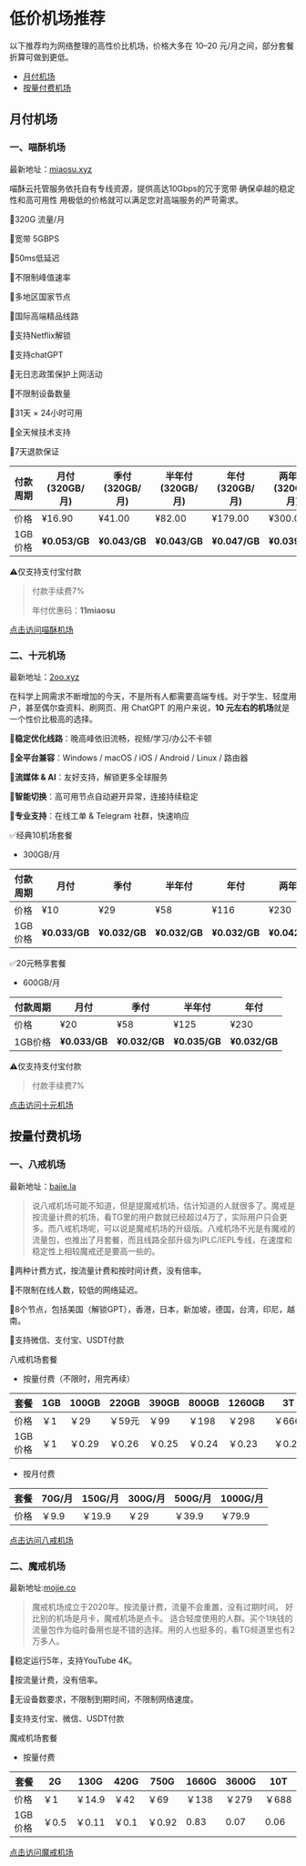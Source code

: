 # 低价机场推荐


以下推荐均为网络整理的高性价比机场，价格大多在 10–20 元/月之间，部分套餐折算可做到更低。

- [月付机场](#月付机场)
- [按量付费机场](#按量付费机场)


## 月付机场

### 一、喵酥机场

最新地址：[miaosu.xyz](https://www.miaosu.xyz/#/register?code=3v2JMh3c)

喵酥云托管服务依托自有专线资源，提供高达10Gbps的冗于宽带 确保卓越的稳定性和高可用性 用极低的价格就可以满足您对高端服务的严苛需求。

:rocket:320G 流量/月

:rocket:宽带 5GBPS

:rocket:50ms低延迟

:rocket:不限制峰值速率

:rocket:多地区国家节点

:rocket:国际高端精品线路

:rocket:支持Netflix解锁

:rocket:支持chatGPT

:rocket:无日志政策保护上网活动

:rocket:不限制设备数量

:rocket:31天 × 24小时可用

:rocket:全天候技术支持

:rocket:7天退款保证

| 付款周期 | 月付(320GB/月) | 季付(320GB/月) | 半年付(320GB/月) | 年付(320GB/月) | 两年付(320GB/月) |
| -------- | -------------- | -------------- | ---------------- | -------------- | ---------------- |
| 价格     | ¥16.90         | ¥41.00         | ¥82.00           | ¥179.00        | ¥300.00          |
| 1GB价格  | **¥0.053/GB**  | **¥0.043/GB**  | **¥0.043/GB**    | **¥0.047/GB**  | **¥0.039/GB**    |

:warning:仅支持支付宝付款

> 付款手续费7%
>
> 年付优惠码：**11miaosu**

[点击访问喵酥机场](https://www.miaosu.xyz/#/register?code=3v2JMh3c)

### 二、十元机场

最新地址：[2oo.xyz](https://www.2oo.xyz/#/register?code=jPM5JW82)

在科学上网需求不断增加的今天，不是所有人都需要高端专线。对于学生、轻度用户，甚至偶尔查资料、刷网页、用 ChatGPT 的用户来说，**10 元左右的机场**就是一个性价比极高的选择。

:rocket:**稳定优化线路**：晚高峰依旧流畅，视频/学习/办公不卡顿

:rocket:**全平台兼容**：Windows / macOS / iOS / Android / Linux / 路由器

:rocket:**流媒体 & AI**：友好支持，解锁更多全球服务

:rocket:**智能切换**：高可用节点自动避开异常，连接持续稳定

:rocket:**专业支持**：在线工单 & Telegram 社群，快速响应

:white_check_mark:经典10机场套餐

- 300GB/月

| 付款周期 | 月付          | 季付          | 半年付        | 年付          | 两年付        |
| -------- | ------------- | ------------- | ------------- | ------------- | ------------- |
| 价格     | ¥10           | ¥29           | ¥58           | ¥116          | ¥230          |
| 1GB价格  | **¥0.033/GB** | **¥0.032/GB** | **¥0.032/GB** | **¥0.032/GB** | **¥0.042/GB** |

:white_check_mark:20元畅享套餐

- 600GB/月

| 付款周期 | 月付          | 季付          | 半年付        | 年付          |
| -------- | ------------- | ------------- | ------------- | ------------- |
| 价格     | ¥20           | ¥58           | ¥125          | ¥230          |
| 1GB价格  | **¥0.033/GB** | **¥0.032/GB** | **¥0.035/GB** | **¥0.032/GB** |

:warning:仅支持支付宝付款

> 付款手续费7%

[点击访问十元机场](https://www.2oo.xyz/#/register?code=jPM5JW82)

## 按量付费机场

### 一、八戒机场

最新地址：[bajie.la](https://bajie.la/register?aff=OpjHo2xr)

> 说八戒机场可能不知道，但是提魔戒机场，估计知道的人就很多了。魔戒是按流量计费的机场，看TG里的用户数就已经超过4万了，实际用户只会更多。而八戒机场呢，可以说是魔戒机场的升级版。八戒机场不光是有魔戒的流量包，也推出了月套餐，而且线路全部升级为IPLC/IEPL专线，在速度和稳定性上相较魔戒还是要高一些的。

:rocket:两种计费方式，按流量计费和按时间计费，没有倍率。

:rocket:不限制在线人数，较低的网络延迟。

:rocket:8个节点，包括美国（解锁GPT），香港，日本，新加坡，德国，台湾，印尼，越南。

:rocket:支持微信、支付宝、USDT付款

八戒机场套餐

- 按量付费（不限时，用完再续）

| 套餐    | 1GB  | 100GB  | 220GB  | 390GB  | 800GB  | 1260GB | 3T     |
| ------- | ---- | ------ | ------ | ------ | ------ | ------ | ------ |
| 价格    | ￥1  | ￥29   | ￥59元 | ￥99   | ￥198  | ￥298  | ￥666  |
| 1GB价格 | ￥1  | ￥0.29 | ￥0.26 | ￥0.25 | ￥0.24 | ￥0.23 | ￥0.21 |

- 按月付费

| 套餐 | 70G/月 | 150G/月 | 300G/月 | 500G/月 | 1000G/月 |
| ---- | ------ | ------- | ------- | ------- | -------- |
| 价格 | ￥9.9  | ￥19.9  | ￥29    | ￥39.9  | ￥79.9   |

[点击访问八戒机场](https://bajie.la/register?aff=OpjHo2xr)

### 二、魔戒机场

最新地址:[mojie.co](https://mojie.co/register?aff=1VlZXWVA)

> 魔戒机场成立于2020年。按流量计费，流量不会重置，没有过期时间。
> 好比别的机场是月卡，魔戒机场是点卡。
> 适合轻度使用的人群。买个1块钱的流量包作为临时备用也是不错的选择。用的人也挺多的，看TG频道里也有2万多人。

:rocket:稳定运行5年，支持YouTube 4K。

:rocket:按流量计费，没有倍率。

:rocket:无设备数要求，不限制到期时间，不限制网络速度。

:rocket:支持支付宝、微信、USDT付款

魔戒机场套餐

- 按量付费

| 套餐    | 2G    | 130G   | 420G  | 750G   | 1660G | 3600G | 10T   |
| ------- | ----- | ------ | ----- | ------ | ----- | ----- | ----- |
| 价格    | ￥1   | ￥14.9 | ￥42  | ￥69   | ￥138 | ￥279 | ￥688 |
| 1GB价格 | ￥0.5 | ￥0.11 | ￥0.1 | ￥0.92 | 0.83  | 0.07  | 0.06  |

[点击访问魔戒机场](https://mojie.co/register?aff=1VlZXWVA)
